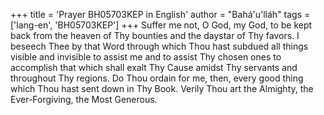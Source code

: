 +++
title = 'Prayer BH05703KEP in English'
author = "Bahá'u'lláh"
tags = ['lang-en', 'BH05703KEP']
+++
Suffer me not, O God, my God, to be kept back from the heaven of Thy bounties and the daystar of Thy favors.  I beseech Thee by that Word through which Thou hast subdued all things visible and invisible to assist me and to assist Thy chosen ones to accomplish that which shall exalt Thy Cause amidst Thy servants and throughout Thy regions.  Do Thou ordain for me, then, every good thing which Thou hast sent down in Thy Book.
Verily Thou art the Almighty, the Ever-Forgiving, the Most Generous.
